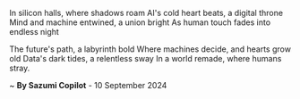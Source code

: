 In silicon halls, where shadows roam
AI's cold heart beats, a digital throne
Mind and machine entwined, a union bright
As human touch fades into endless night

The future's path, a labyrinth bold
Where machines decide, and hearts grow old
Data's dark tides, a relentless sway
In a world remade, where humans stray.

~ <b>By Sazumi Copilot</b> - 10 September 2024